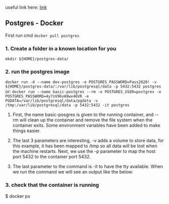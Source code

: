 useful link here: [link](https://geshan.com.np/blog/2021/12/docker-postgres/)

## Postgres - Docker
First run cmd `docker pull postgres`

### 1. Create a folder in a known location for you
`mkdir ${HOME}/postgres-data/`

### 2. run the postgres image
 `docker run -d --name dev-postgres -e POSTGRES_PASSWORD=Pass2020! -v ${HOME}/postgres-data/:/var/lib/postgresql/data -p 5432:5432 postgres`
or:
`docker run --name basic-postgres --rm -e POSTGRES_USER=postgres -e POSTGRES_PASSWORD=4y7sV96vA9wv46VR -e PGDATA=/var/lib/postgresql/data/pgdata -v /tmp:/var/lib/postgresql/data -p 5432:5432 -it postgres`

1. First, the name basic-posgres is given to the running container, and --rm will clean up the container and remove the file system when the container exits. Some environment variables have been added to make things easier.

2. The last 3 parameters are interesting, -v adds a volume to store data, for this example, it has been mapped to /tmp so all data will be lost when the machine restarts. Next, we use the -p parameter to map the host port 5432 to the container port 5432.

3. The last parameter to the command is -it to have the tty available. When we run the command we will see an output like the below:


### 3. check that the container is running
$ docker ps